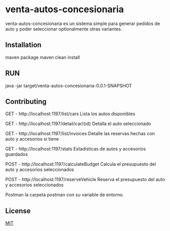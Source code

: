 # venta-autos-concesionaria

venta-autos-concesionaria es un sistema simple para generar pedidos de auto y poder seleccionar optionalmente otras variantes.

## Installation

maven package
maven clean install

## RUN
java -jar target/venta-autos-concesionaria-0.0.1-SNAPSHOT


## Contributing

GET - http://localhost:1197/list/cars
Lista los autos disponibles

GET - http://localhost:1197/detail/car/{id}
Detalla el auto seleccionado

GET - http://localhost:1197/list/invoices
Detalle las reservas hechas con auto y accesorios si tiene

GET - http://localhost:1197/stats
Estadisticas de autos y accesorios guardados

POST - http://localhost:1197/calculateBudget
Calcula el presupuesto del auto y accesorios seleccionados

POST - http://localhost:1197/reserveVehicle
Reserva el presupuesto del auto y accesorios seleccionados

Postman la carpeta postman con su variable de entorno.




## License
[MIT](https://choosealicense.com/licenses/mit/)